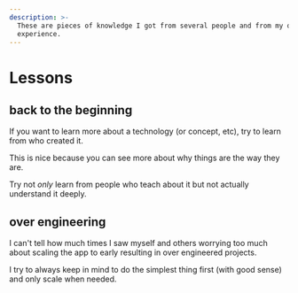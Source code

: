 ```yaml
---
description: >-
  These are pieces of knowledge I got from several people and from my own
  experience.
---
```


# Lessons

## back to the beginning

If you want to learn more about a technology \(or concept, etc\), try to learn from who created it.

This is nice because you can see more about why things are the way they are.

Try not _only_ learn from people who teach about it but not actually understand it deeply.

## over engineering

I can't tell how much times I saw myself and others worrying too much about scaling the app to early resulting in over engineered projects.

I try to always keep in mind to do the simplest thing first \(with good sense\) and only scale when needed.

